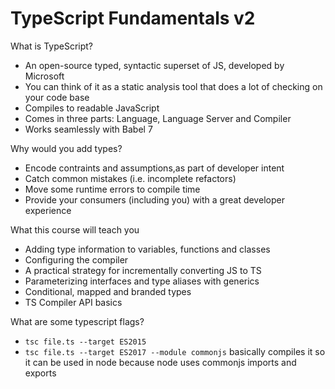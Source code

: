 # TypeScript Fundamentals v2

What is TypeScript?
- An open-source typed, syntactic superset of JS, developed by Microsoft
- You can think of it as a static analysis tool that does a lot of checking on your code base
- Compiles to readable JavaScript
- Comes in three parts: Language, Language Server and Compiler
- Works seamlessly with Babel 7
  
Why would you add types?
- Encode contraints and assumptions,as part of developer intent
- Catch common mistakes (i.e. incomplete refactors)
- Move some runtime errors to compile time
- Provide your consumers (including you) with a great developer experience

What this course will teach you
- Adding type information to variables, functions and classes
- Configuring the compiler
- A practical strategy for incrementally converting JS to TS
- Parameterizing interfaces and type aliases with generics
- Conditional, mapped and branded types
- TS Compiler API basics 

What are some typescript flags?
- ```tsc file.ts --target ES2015```
- ```tsc file.ts --target ES2017 --module commonjs``` basically compiles it  so it can be used in node because node uses commonjs imports and exports



